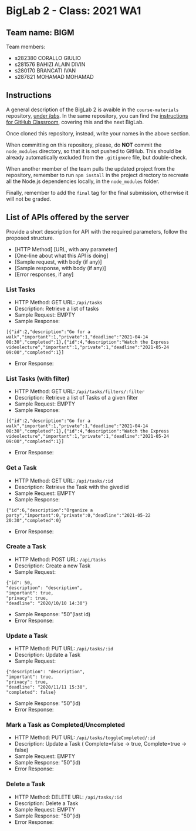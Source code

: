 # BigLab 2 - Class: 2021 WA1

## Team name: BIGM

Team members:
* s282380 CORALLO GIULIO
* s281576 BAHIZI ALAIN DIVIN
* s280170 BRANCATI IVAN
* s287821 MOHAMAD MOHAMAD

## Instructions

A general description of the BigLab 2 is avaible in the `course-materials` repository, [under _labs_](https://github.com/polito-WA1-AW1-2021/course-materials/tree/main/labs/BigLab2/BigLab2.pdf). In the same repository, you can find the [instructions for GitHub Classroom](https://github.com/polito-WA1-AW1-2021/course-materials/tree/main/labs/GH-Classroom-BigLab-Instructions.pdf), covering this and the next BigLab.

Once cloned this repository, instead, write your names in the above section.

When committing on this repository, please, do **NOT** commit the `node_modules` directory, so that it is not pushed to GitHub.
This should be already automatically excluded from the `.gitignore` file, but double-check.

When another member of the team pulls the updated project from the repository, remember to run `npm install` in the project directory to recreate all the Node.js dependencies locally, in the `node_modules` folder.

Finally, remember to add the `final` tag for the final submission, otherwise it will not be graded.

## List of APIs offered by the server

Provide a short description for API with the required parameters, follow the proposed structure.

* [HTTP Method] [URL, with any parameter]
* [One-line about what this API is doing]
* [Sample request, with body (if any)]
* [Sample response, with body (if any)]
* [Error responses, if any]

### List Tasks

* HTTP Method: GET URL: `/api/tasks`
* Description: Retrieve a list of tasks
* Sample Request: EMPTY
* Sample Response: 
```
[{"id":2,"description":"Go for a walk","important":1,"private":1,"deadline":"2021-04-14 08:30","completed":1},{"id":4,"description":"Watch the Express videolecture","important":1,"private":1,"deadline":"2021-05-24 09:00","completed":1}]
```
* Error Response:

### List Tasks (with filter)

* HTTP Method: GET URL: `/api/tasks/filters/:filter`
* Description: Retrieve a list of Tasks of a given filter
* Sample Request: EMPTY
* Sample Response:
```
[{"id":2,"description":"Go for a walk","important":1,"private":1,"deadline":"2021-04-14 08:30","completed":1},{"id":4,"description":"Watch the Express videolecture","important":1,"private":1,"deadline":"2021-05-24 09:00","completed":1}]
```
* Error Response:

### Get a Task 

* HTTP Method: GET URL: `/api/tasks/:id`
* Description: Retrieve the Task with the gived id
* Sample Request: EMPTY
* Sample Response:
```
{"id":6,"description":"Organize a party","important":0,"private":0,"deadline":"2021-05-22 20:30","completed":0}
```
* Error Response:

### Create a Task

* HTTP Method: POST URL: `/api/tasks`
* Description: Create a new Task
* Sample Request:
```
{"id": 50, 
"description": "description", 
"important": true, 
"privacy": true, 
"deadline": "2020/10/10 14:30"}
```
* Sample Response: "50"(last id)
* Error Response:

### Update a Task

* HTTP Method: PUT URL: `/api/tasks/:id`
* Description: Update a Task
* Sample Request: 
```
{"description": "description", 
"important": true, 
"privacy": true, 
"deadline": "2020/11/11 15:30",
"completed": false}
```
* Sample Response: "50"(id)
* Error Response:

### Mark a Task as Completed/Uncompleted

* HTTP Method: PUT URL: `/api/tasks/toggleCompleted/:id`
* Description: Update a Task ( Complete=false -> true, Complete=true -> false)
* Sample Request: EMPTY
* Sample Response: "50"(id)
* Error Response:

### Delete a Task

* HTTP Method: DELETE URL: `/api/tasks/:id`
* Description: Delete a Task
* Sample Request: EMPTY
* Sample Response: "50"(id)
* Error Response:
